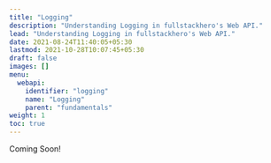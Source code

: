 ```yaml
---
title: "Logging"
description: "Understanding Logging in fullstackhero's Web API."
lead: "Understanding Logging in fullstackhero's Web API."
date: 2021-08-24T11:40:05+05:30
lastmod: 2021-10-28T10:07:45+05:30
draft: false
images: []
menu:
  webapi:
    identifier: "logging"
    name: "Logging"
    parent: "fundamentals"
weight: 1
toc: true
---
```


Coming Soon!
